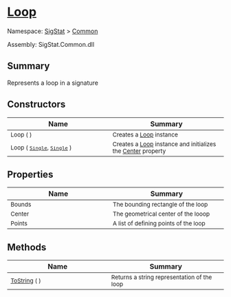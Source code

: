 # [Loop](./Loop.md)

Namespace: [SigStat]() > [Common](./README.md)

Assembly: SigStat.Common.dll

## Summary
Represents a loop in a signature

## Constructors

| Name<img width=475> | Summary<img width=475> | 
| --- | --- | 
| <sub>Loop (  )</sub>| <sub>Creates a [Loop](https://github.com/sigstat/sigstat/blob/develop/docs/md/SigStat/Common/Loop.md) instance</sub>| <br>
| <sub>Loop ( [`Single`](https://docs.microsoft.com/en-us/dotnet/api/System.Single), [`Single`](https://docs.microsoft.com/en-us/dotnet/api/System.Single) )</sub>| <sub>Creates a [Loop](https://github.com/sigstat/sigstat/blob/develop/docs/md/SigStat/Common/Loop.md) instance and initializes the [Center](https://github.com/sigstat/sigstat/blob/develop/docs/md/SigStat/Common/Loop.md) property</sub>| <br>


## Properties

| Name<img width=475> | Summary<img width=475> | 
| --- | --- | 
| <sub>Bounds</sub>| <sub>The bounding rectangle of the loop</sub>| <br>
| <sub>Center</sub>| <sub>The geometrical center of the looop</sub>| <br>
| <sub>Points</sub>| <sub>A list of defining points of the loop</sub>| <br>


## Methods

| Name<img width=475> | Summary<img width=475> | 
| --- | --- | 
| <sub>[ToString](./Methods/Loop-100663344.md) (  )</sub>| <sub>Returns a string representation of the loop</sub>| <br>


